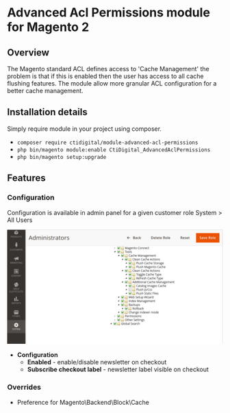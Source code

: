 # Advanced Acl Permissions module for Magento 2

## Overview
The Magento standard ACL defines access to 'Cache Management' the problem is that if this is enabled then the user has access to all cache flushing features. The module allow more granular ACL configuration for a better cache management.

## Installation details
 
Simply require module in your project using composer.
* `composer require ctidigital/module-advanced-acl-permissions`
* `php bin/magento module:enable CtiDigital_AdvancedAclPermissions`
* `php bin/magento setup:upgrade`
 
## Features

### Configuration 
Configuration is available in admin panel for a given customer role System > All Users

![Configuration](./README/advanced_acl_options.png)

* **Configuration**
    * **Enabled** - enable/disable newsletter on checkout
    * **Subscribe checkout label** - newsletter label visible on checkout
   
### Overrides
* Preference for Magento\Backend\Block\Cache

